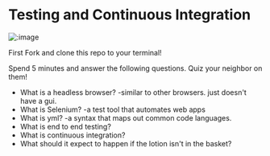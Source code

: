 # Testing and Continuous Integration

![:image](http://4.bp.blogspot.com/-MyXQLlk8VGc/U80eH-eo-fI/AAAAAAAAAwI/8Zrx7uZFR4A/s1600/download.jpg)

First Fork and clone this repo to your terminal!

Spend 5 minutes and answer the following questions.
Quiz your neighbor on them!

- What is a headless browser?
	-similar to other browsers. just doesn't have a gui. 
- What is Selenium?
	-a test tool that automates web apps 
- What is yml?
	-a syntax that maps out common code languages. 
- What is end to end testing?
- What is continuous integration?
- What should it expect to happen if the lotion isn't in the basket?

